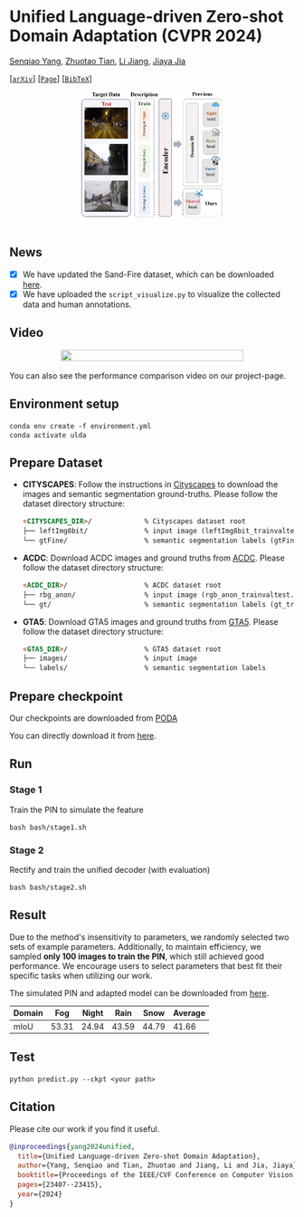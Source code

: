 # Unified Language-driven Zero-shot Domain Adaptation (CVPR 2024)
[Senqiao Yang](https://scholar.google.com/citations?user=NcJc-RwAAAAJ&hl),
[Zhuotao Tian](https://scholar.google.com/citations?user=mEjhz-IAAAAJ&hl),
[Li Jiang](https://scholar.google.com/citations?user=5cIodxsAAAAJ&hl),
[Jiaya Jia](https://scholar.google.com/citations?user=XPAkzTEAAAAJ&hl=en)

[[`arXiv`](https://arxiv.org/abs/2404.07155)] [[`Page`](https://senqiaoyang.com/project/ulda)] [[`BibTeX`](#cite)]

<div align="center">
  <img src="imgs/teaser.png" width="50%" height="50%"/>
</div><br/>


## News
- [x] We have updated the Sand-Fire dataset, which can be downloaded [here](https://huggingface.co/datasets/Senqiao/Sand-Fire-ULDA).
- [x] We have uploaded the `script_visualize.py` to visualize the collected data and human annotations.

## Video

<p align="center">
  <a href="https://www.youtube.com/watch?v=-9RiIbhcrew&ab_channel=SenqiaoYang">
    <img src="https://img.youtube.com/vi/-9RiIbhcrew/hqdefault.jpg" style="width:80%" height="50%"/>
  </a>
</p>
You can also see the performance comparison video on our project-page.

## Environment setup
```
conda env create -f environment.yml
conda activate ulda
```

## Prepare Dataset
* **CITYSCAPES**: Follow the instructions in [Cityscapes](https://www.cityscapes-dataset.com/)
  to download the images and semantic segmentation ground-truths. Please follow the dataset directory structure:
  ```html
  <CITYSCAPES_DIR>/             % Cityscapes dataset root
  ├── leftImg8bit/              % input image (leftImg8bit_trainvaltest.zip)
  └── gtFine/                   % semantic segmentation labels (gtFine_trainvaltest.zip)
  ```

* **ACDC**: Download ACDC images and ground truths from [ACDC](https://acdc.vision.ee.ethz.ch/download). Please follow the dataset directory structure:
  ```html
  <ACDC_DIR>/                   % ACDC dataset root
  ├── rbg_anon/                 % input image (rgb_anon_trainvaltest.zip)
  └── gt/                       % semantic segmentation labels (gt_trainval.zip)
  ```
 
* **GTA5**: Download GTA5 images and ground truths from [GTA5](https://download.visinf.tu-darmstadt.de/data/from_games/). Please follow the dataset directory structure:
  ```html
  <GTA5_DIR>/                   % GTA5 dataset root
  ├── images/                   % input image 
  └── labels/                   % semantic segmentation labels
  ```
## Prepare checkpoint
Our checkpoints are downloaded from [PODA](https://github.com/astra-vision/PODA)
 
You can directly download it from [here](https://drive.google.com/drive/folders/15-NhVItiVbplg_If3HJibokJssu1NoxL?usp=sharing).


## Run
### Stage 1 
Train the PIN to simulate the feature
```
bash bash/stage1.sh
```
### Stage 2
Rectify and train the unified decoder (with evaluation)
```
bash bash/stage2.sh
```
## Result
Due to the method's insensitivity to parameters, we randomly selected two sets of example parameters. Additionally, to maintain efficiency, we sampled **only 100 images to train the PIN**, which still achieved good performance. We encourage users to select parameters that best fit their specific tasks when utilizing our work.

The simulated PIN and adapted model can be downloaded from [here](https://drive.google.com/drive/folders/1bkNZ0n7kmM5Ct3QqHpv28wd3mFQfRAk1?usp=sharing).


| Domain | Fog  | Night | Rain  | Snow  | Average  |
|--------|------|-------|-------|-------|-------|
| mIoU   | 53.31 | 24.94 | 43.59 | 44.79 | 41.66

## Test
```
python predict.py --ckpt <your path>
```


## <a name="cite"></a>Citation
Please cite our work if you find it useful.
```bibtex
@inproceedings{yang2024unified,
  title={Unified Language-driven Zero-shot Domain Adaptation},
  author={Yang, Senqiao and Tian, Zhuotao and Jiang, Li and Jia, Jiaya},
  booktitle={Proceedings of the IEEE/CVF Conference on Computer Vision and Pattern Recognition},
  pages={23407--23415},
  year={2024}
}
```


